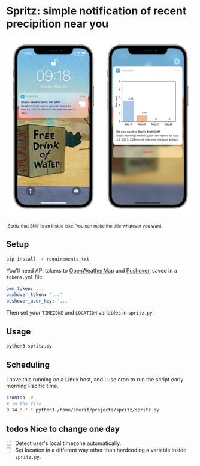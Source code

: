 # Spritz: simple notification of recent precipition near you

![Spritz screenshots](screenshots.jpg)

<small>'Spritz that Shit' is an inside joke. You can make the title whatever you want.</small>

## Setup

```bash
pip install -r requirements.txt
```

You'll need API tokens to [OpenWeatherMap][] and [Pushover][], saved in a `tokens.yml` file:

[OpenWeatherMap]: https://openweathermap.org/price "OpenWeatherMap Pricing page."
[Pushover]: https://pushover.net "Pushover service for notifications."

```yaml
owm_token: ...
pushover_token: '...'
pushover_user_key: '...'
```

Then set your `TIMEZONE` and `LOCATION` variables in `spritz.py`.

## Usage

```bash
python3 spritz.py
```

## Scheduling

I have this running on a Linux host, and I use cron to run the script early morning Pacific time.

```bash
crontab -e
# in the file
0 14 * * * python3 /home/sherif/projects/spritz/spritz.py
```


## ~~todos~~ Nice to change one day

- [ ] Detect user's local timezone automatically.
- [ ] Set location in a different way other than hardcoding a variable inside `spritz.py`.
